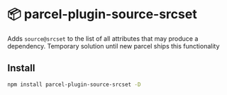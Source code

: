 # 📦 parcel-plugin-source-srcset

Adds `source@srcset` to the list of all attributes that may produce a dependency. Temporary solution until
new parcel ships this functionality

## Install

```bash
npm install parcel-plugin-source-srcset -D
```    
